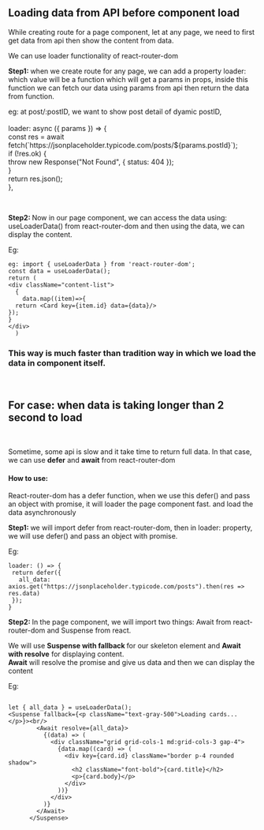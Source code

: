 <h2>Loading data from API before component load</h2>

<p>While creating route for a page component, let at any page, we need to first get data from api then show the content from data.</p>
<p>We can use loader functionality of react-router-dom</p>
<p><strong>Step1:  </strong>when we create route for any page, we can add a property loader: which value will be a function which will get a params in props, inside this function we can fetch our data using params from api then return the data from function.</p>
<p>
eg:
at post/:postID, we want to show post detail of dyamic postID,<br/><br/>
 loader: async ({ params }) => {<br/>
          const res = await fetch(`https://jsonplaceholder.typicode.com/posts/${params.postId}`);<br/>
          if (!res.ok) {<br/>
            throw new Response("Not Found", { status: 404 });<br/>
          }<br/>
          return res.json();<br/>
        },<br/>
</p>
<br/>

<p><strong>Step2: </strong>Now in our page component, we can access the data using: useLoaderData() from react-router-dom and then using the data, we can display the content.</p>
<p>Eg: <br/>
 
```
eg: import { useLoaderData } from 'react-router-dom';
const data = useLoaderData();
return (
<div className="content-list">
  {
    data.map((item)=>{
  return <Card key={item.id} data={data}/>
});
}
</div>
  )
```

</p>


<h3>This way is much faster than tradition way in which we load the data in component itself.</h3>
<br/>

<h2>For case: when data is taking longer than 2 second to load</h2><br/>
<p>Sometime, some api is slow and it take time to return full data. In that case, we can use <strong>defer</strong> and <strong>await</strong> from react-router-dom</p>
<h4>How to use: </h4>
<p> React-router-dom has a defer function, when we use this defer() and pass an object with promise, it will loader the page component fast. and load the data asynchronously</p>
<p><strong>Step1: </strong> we will import defer from react-router-dom, then in loader: property, we will use defer() and pass an object with promise.</p>
<p>Eg:<br/>
 
 ```
loader: () => {
  return defer({
    all_data: axios.get("https://jsonplaceholder.typicode.com/posts").then(res => res.data)
  });
}
 ```

</p>
<p><strong>Step2: </strong> In the page component, we will import two things: Await from react-router-dom and Suspense from react.</p>
<p>We will use <strong> Suspense with fallback  </strong> for our skeleton element and <strong>Await with resolve</strong> for displaying content.<br/><strong>Await</strong> will resolve the promise and give us data and then we can display the content</p>
<p>Eg: <br/>
 
```

let { all_data } = useLoaderData();
<Suspense fallback={<p className="text-gray-500">Loading cards...</p>}><br/>
        <Await resolve={all_data}>
          {(data) => (
            <div className="grid grid-cols-1 md:grid-cols-3 gap-4">
              {data.map((card) => (
                <div key={card.id} className="border p-4 rounded shadow">
                  <h2 className="font-bold">{card.title}</h2>
                  <p>{card.body}</p>
                </div>
              ))}
            </div>
          )}
        </Await>
      </Suspense>
```

</p>
